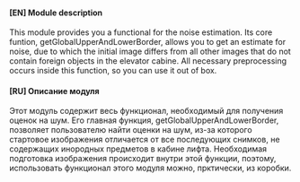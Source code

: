 #### [EN] Module description
This module provides you a functional for the noise estimation. Its core funtion, getGlobalUpperAndLowerBorder, allows you to get an estimate for noise, due to which the initial image differs from all other images that do not contain foreign objects in the elevator cabine. All necessary preprocessing occurs inside this function, so you can use it out of box.

#### [RU] Описание модуля
Этот модуль содержит весь функционал, необходимый для получения оценок на шум. Его главная функция, getGlobalUpperAndLowerBorder, позволяет пользователю найти оценки на шум, из-за которого стартовое изображения отличается от все последующих снимков, не содержащих инородных предметов в кабине лифта. Необходимая подготовка изображения происходит внутри этой функции, поэтому, использовать функционал этого модуля можно, прктически, из коробки.